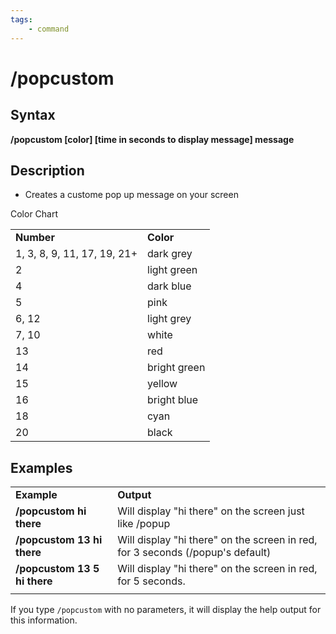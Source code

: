 ```yaml
---
tags:
    - command
---
```

# /popcustom

## Syntax

**/popcustom [color\] \[time in seconds to display message] message**

## Description

* Creates a custome pop up message on your screen

Color Chart

|  |  |
| :--- | :--- |
| **Number** | **Color** |
| 1, 3, 8, 9, 11, 17, 19, 21+ | dark grey |
| 2 | light green |
| 4 | dark blue |
| 5 | pink |
| 6, 12 | light grey |
| 7, 10 | white |
| 13 | red |
| 14 | bright green |
| 15 | yellow |
| 16 | bright blue |
| 18 | cyan |
| 20 | black |

## Examples

|  |  |
| :--- | :--- |
| **Example** | **Output** |
| **/popcustom hi there** | Will display "hi there" on the screen just like /popup |
| **/popcustom 13 hi there** | Will display "hi there" on the screen in red, for 3 seconds (/popup's default) |
| **/popcustom 13 5 hi there** | Will display "hi there" on the screen in red, for 5 seconds. |
|  |  |

If you type `/popcustom` with no parameters, it will display the help output for this information.

